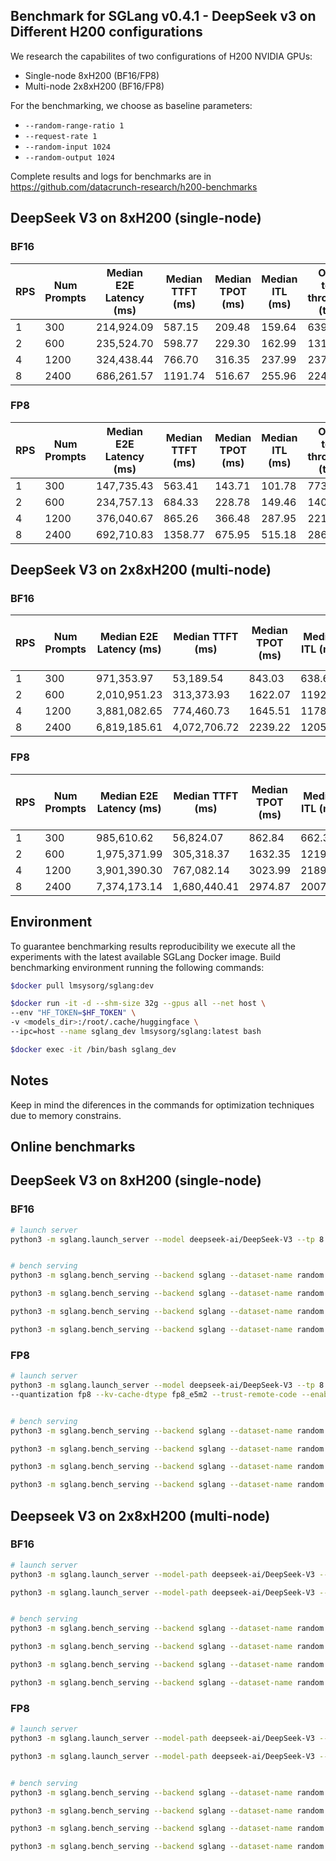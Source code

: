 ## Benchmark for SGLang v0.4.1 - DeepSeek v3 on Different H200 configurations 

We research the capabilites of two configurations of H200 NVIDIA GPUs:
- Single-node 8xH200 (BF16/FP8)
- Multi-node 2x8xH200 (BF16/FP8)

For the benchmarking, we choose as baseline parameters:

- `--random-range-ratio 1` 
- `--request-rate 1 `
- `--random-input 1024` 
- `--random-output 1024`

Complete results and logs for benchmarks are in https://github.com/datacrunch-research/h200-benchmarks

## DeepSeek V3 on 8xH200 (single-node) 

### BF16

| RPS  | Num Prompts | Median E2E Latency (ms) | Median TTFT (ms) | Median TPOT (ms) | Median ITL (ms) | Output token throughput (tok/s) |
| ---- | ----------- | ----------------------- | ---------------- | ---------------- | --------------- | ------------------------------- |
| 1    | 300         | 214,924.09              | 587.15           | 209.48           | 159.64          | 639.99                          |
| 2    | 600         | 235,524.70              | 598.77           | 229.30           | 162.99          | 1313.74                         |
| 4    | 1200        | 324,438.44              | 766.70           | 316.35           | 237.99          | 2378.26                         |
| 8    | 2400        | 686,261.57              | 1191.74          | 516.67           | 255.96          | 2249.03                         |

### FP8

| RPS  | Num Prompts | Median E2E Latency (ms) | Median TTFT (ms) | Median TPOT (ms) | Median ITL (ms) | Output token throughput (tok/s) |
| ---- | ----------- | ----------------------- | ---------------- | ---------------- | --------------- | ------------------------------- |
| 1    | 300         | 147,735.43              | 563.41           | 143.71           | 101.78          | 773.15                          |
| 2    | 600         | 234,757.13              | 684.33           | 228.78           | 149.46          | 1401.77                         |
| 4    | 1200        | 376,040.67              | 865.26           | 366.48           | 287.95          | 2214.76                         |
| 8    | 2400        | 692,710.83              | 1358.77          | 675.95           | 515.18          | 2864.31                         |

## DeepSeek V3 on 2x8xH200 (multi-node) 

### BF16

| RPS  | Num Prompts | Median E2E Latency (ms) | Median TTFT (ms) | Median TPOT (ms) | Median ITL (ms) | Output token throughput (tok/s) |
| ---- | ----------- | ----------------------- | ---------------- | ---------------- | --------------- | ------------------------------- |
| 1    | 300         | 971,353.97              | 53,189.54        | 843.03           | 638.68          | 275.06                          |
| 2    | 600         | 2,010,951.23            | 313,373.93       | 1622.07          | 1192.37         | 256.50                          |
| 4    | 1200        | 3,881,082.65            | 774,460.73       | 1645.51          | 1178.42         | 255.45                          |
| 8    | 2400        | 6,819,185.61            | 4,072,706.72     | 2239.22          | 1205.60         | 250.08                          |

### FP8

| RPS  | Num Prompts | Median E2E Latency (ms) | Median TTFT (ms) | Median TPOT (ms) | Median ITL (ms) | Output token throughput (tok/s) |
| ---- | ----------- | ----------------------- | ---------------- | ---------------- | --------------- | ------------------------------- |
| 1    | 300         | 985,610.62              | 56,824.07        | 862.84           | 662.33          | 271.60                          |
| 2    | 600         | 1,975,371.99            | 305,318.37       | 1632.35          | 1219.14         | 288.41                          |
| 4    | 1200        | 3,901,390.30            | 767,082.14       | 3023.99          | 2189.83         | 269.19                          |
| 8    | 2400        | 7,374,173.14            | 1,680,440.41     | 2974.87          | 2007.02         | 276.74                          |

## Environment

To guarantee benchmarking results reproducibility we execute all the experiments with the latest available SGLang Docker image. Build benchmarking environment running the following commands:

```bash
$docker pull lmsysorg/sglang:dev

$docker run -it -d --shm-size 32g --gpus all --net host \
--env "HF_TOKEN=$HF_TOKEN" \
-v <models_dir>:/root/.cache/huggingface \
--ipc=host --name sglang_dev lmsysorg/sglang:latest bash

$docker exec -it /bin/bash sglang_dev
```

## Notes

Keep in mind the diferences in the commands for optimization techniques due to memory constrains.

## Online benchmarks

## DeepSeek V3 on 8xH200 (single-node) 

### BF16

```bash
# launch server
python3 -m sglang.launch_server --model deepseek-ai/DeepSeek-V3 --tp 8 --trust-remote-code --enable-torch-compile --enable-dp-attention --mem-fraction-static 0.8 --disable-cuda-graph


# bench serving
python3 -m sglang.bench_serving --backend sglang --dataset-name random --random-range-ratio 1 --num-prompt 300 --request-rate 1 --random-input 1024 --random-output 1024  --output-file deepseek_v3_8xh200_BF16_online_output.jsonl

python3 -m sglang.bench_serving --backend sglang --dataset-name random --random-range-ratio 1 --num-prompt 600 --request-rate 2 --random-input 1024 --random-output 1024 --output-file deepseek_v3_8xh200_BF16_online_output.jsonl

python3 -m sglang.bench_serving --backend sglang --dataset-name random --random-range-ratio 1 --num-prompt 1200 --request-rate 4 --random-input 1024 --random-output 1024 --output-file deepseek_v3_8xh200_BF16_online_output.jsonl

python3 -m sglang.bench_serving --backend sglang --dataset-name random --random-range-ratio 1 --num-prompt 2400 --request-rate 8 --random-input 1024 --random-output 1024 --output-file deepseek_v3_8xh200_BF16_online_output.jsonl

```

### FP8

```bash
# launch server
python3 -m sglang.launch_server --model deepseek-ai/DeepSeek-V3 --tp 8 
--quantization fp8 --kv-cache-dtype fp8_e5m2 --trust-remote-code --enable-dp-attention


# bench serving
python3 -m sglang.bench_serving --backend sglang --dataset-name random --random-range-ratio 1 --num-prompt 300 --request-rate 1 --random-input 1024 --random-output 1024  --output-file deepseek_v3_8xh200_FP8_online_output.jsonl

python3 -m sglang.bench_serving --backend sglang --dataset-name random --random-range-ratio 1 --num-prompt 600 --request-rate 2 --random-input 1024 --random-output 1024 --output-file deepseek_v3_8xh200_FP8_online_output.jsonl

python3 -m sglang.bench_serving --backend sglang --dataset-name random --random-range-ratio 1 --num-prompt 1200 --request-rate 4 --random-input 1024 --random-output 1024 --output-file deepseek_v3_8xh200_FP8_online_output.jsonl

python3 -m sglang.bench_serving --backend sglang --dataset-name random --random-range-ratio 1 --num-prompt 2400 --request-rate 8 --random-input 1024 --random-output 1024 --output-file deepseek_v3_8xh200_FP8_online_output.jsonl
```
## Deepseek V3 on 2x8xH200 (multi-node)

### BF16

```bash
# launch server
python3 -m sglang.launch_server --model-path deepseek-ai/DeepSeek-V3 --tp 16 ----dist-init-addr 192.168.114.10:20000 --nnodes 2 --node-rank 0 --trust-remote-code --host 0.0.0.0 --port 40000 --enable-torch-compile --mem-fraction-static 0.8 --disable-cuda-graph

python3 -m sglang.launch_server --model-path deepseek-ai/DeepSeek-V3 --tp 16 ----dist-init-addr 192.168.114.10:20000 --nnodes 2 --node-rank 1 --trust-remote-code --host 0.0.0.0 --port 40000 --enable-torch-compile --mem-fraction-static 0.8 --disable-cuda-graph


# bench serving
python3 -m sglang.bench_serving --backend sglang --dataset-name random --random-range-ratio 1 --num-prompt 300 --request-rate 1 --random-input 1024 --random-output 1024 --host 0.0.0.0 --port 40000 --output-file deepseek_v3_2x8xh200_BF16_online_output.jsonl

python3 -m sglang.bench_serving --backend sglang --dataset-name random --random-range-ratio 1 --num-prompt 600 --request-rate 2 --random-input 1024 --random-output 1024 --host 0.0.0.0 --port 40000 --output-file deepseek_v3_2x8xh200_BF16_online_output.jsonl

python3 -m sglang.bench_serving --backend sglang --dataset-name random --random-range-ratio 1 --num-prompt 1200 --request-rate 4 --random-input 1024 --random-output 1024 --host 0.0.0.0 --port 40000 --output-file deepseek_v3_2x8xh200_BF16_online_output.jsonl

python3 -m sglang.bench_serving --backend sglang --dataset-name random --random-range-ratio 1 --num-prompt 2400 --request-rate 8 --random-input 1024 --random-output 1024 --host 0.0.0.0 --port 40000 --output-file deepseek_v3_2x8xh200_BF16_online_output.jsonl
```

### FP8

```bash
# launch server
python3 -m sglang.launch_server --model-path deepseek-ai/DeepSeek-V3 --tp 16 ----dist-init-addr 192.168.114.10:20000 --nnodes 2 --node-rank 0 --trust-remote-code --host 0.0.0.0 --port 40000 --enable-torch-compile --quantization fp8 --kv-cache-dtype fp8_e5m2 --disable-cuda-graph

python3 -m sglang.launch_server --model-path deepseek-ai/DeepSeek-V3 --tp 16 ----dist-init-addr 192.168.114.10:20000 --nnodes 2 --node-rank 1 --trust-remote-code --host 0.0.0.0 --port 40000 --enable-torch-compile --quantization fp8 --kv-cache-dtype fp8_e5m2 --disable-cuda-graph


# bench serving
python3 -m sglang.bench_serving --backend sglang --dataset-name random --random-range-ratio 1 --num-prompt 300 --request-rate 1 --random-input 1024 --random-output 1024 --host 0.0.0.0 --port 40000 --output-file deepseek_v3_2x8xh200_FP8_online_output.jsonl

python3 -m sglang.bench_serving --backend sglang --dataset-name random --random-range-ratio 1 --num-prompt 600 --request-rate 2 --random-input 1024 --random-output 1024 --host 0.0.0.0 --port 40000 --output-file deepseek_v3_2x8xh200_FP8_online_output.jsonl

python3 -m sglang.bench_serving --backend sglang --dataset-name random --random-range-ratio 1 --num-prompt 1200 --request-rate 4 --random-input 1024 --random-output 1024 --host 0.0.0.0 --port 40000 --output-file deepseek_v3_2x8xh200_FP8_online_output.jsonl

python3 -m sglang.bench_serving --backend sglang --dataset-name random --random-range-ratio 1 --num-prompt 2400 --request-rate 8 --random-input 1024 --random-output 1024 --host 0.0.0.0 --port 40000 --output-file deepseek_v3_2x8xh200_FP8_online_output.jsonl
```
